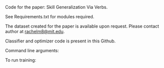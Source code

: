 Code for the paper: Skill Generalization Via Verbs.

See Requirements.txt for modules required.

The dataset created for the paper is available upon request. Please contact author at rachelm8@mit.edu. 

Classifier and optimizer code is present in this Github. 


Command line arguments: 

To run training: 




